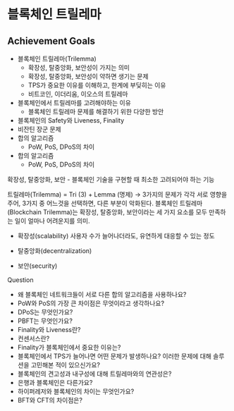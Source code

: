 # 블록체인 트릴레마

## **Achievement Goals**

- 블록체인 트릴레마(Trilemma)
    - 확장성, 탈중앙화, 보안성이 가지는 의미
    - 확장성, 탈중앙화, 보안성이 약하면 생기는 문제
    - TPS가 중요한 이유를 이해하고, 한계에 부딪히는 이유
    - 비트코인, 이더리움, 이오스의 트릴레마
- 블록체인에서 트릴레마를 고려해야하는 이유
    - 블록체인 트릴레마 문제를 해결하기 위한 다양한 방안
- 블록체인의 Safety와 Liveness, Finality
- 비잔틴 장군 문제
- 합의 알고리즘
    - PoW, PoS, DPoS의 차이
- 합의 알고리즘
    - PoW, PoS, DPoS의 차이

확장성, 탈중앙화, 보안 - 블록체인 기술을 구현할 때 최소한 고려되어야 하는 기능

트릴레마(Trilemma) = Tri (3) + Lemma (명제)
-> 3가지의 문제가 각각 서로 영향을 주어, 3가지 중 어느것을 선택하면, 다른 부분이 악화된다.
블록체인 트릴레마(Blockchain Trilemma)는 확장성, 탈중앙화, 보안이라는 세 가지 요소를 모두 만족하는 일이 얼마나 어려운지를 의미.

- 확장성(scalability)
    사용자 수가 늘어나더라도, 유연하게 대응할 수 있는 정도

- 탈중앙화(decentralization)

- 보안(security)


Question
- 왜 블록체인 네트워크들이 서로 다른 합의 알고리즘을 사용하나요?
- PoW와 PoS의 가장 큰 차이점은 무엇이라고 생각하나요?
- DPoS는 무엇인가요?
- PBFT는 무엇인가요?
- Finality와 Liveness란?
- 컨센서스란?
- Finality가 블록체인에서 중요한 이유는?
- 블록체인에서 TPS가 늘어나면 어떤 문제가 발생하나요? 이러한 문제에 대해 솔루션을 고민해본 적이 있으신가요?
- 블록체인의 견고성과 내구성에 대해 트릴레마와의 연관성은?
- 은행과 블록체인은 다른가요?
- 하이퍼레저와 블록체인의 차이는 무엇인가요?
- BFT와 CFT의 차이점은?